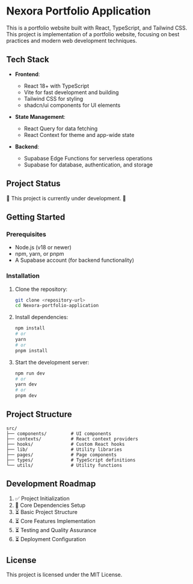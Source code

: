 # Nexora Portfolio Application

This is a portfolio website built with React, TypeScript, and Tailwind CSS. This project is implementation of a portfolio website, focusing on best practices and modern web development techniques.

## Tech Stack

- **Frontend**: 
  - React 18+ with TypeScript
  - Vite for fast development and building
  - Tailwind CSS for styling
  - shadcn/ui components for UI elements
  
- **State Management**: 
  - React Query for data fetching
  - React Context for theme and app-wide state
  
- **Backend**:
  - Supabase Edge Functions for serverless operations
  - Supabase for database, authentication, and storage
  

## Project Status

🚧 This project is currently under development. 🚧

## Getting Started

### Prerequisites

- Node.js (v18 or newer)
- npm, yarn, or pnpm
- A Supabase account (for backend functionality)

### Installation

1. Clone the repository:
   ```bash
   git clone <repository-url>
   cd Nexora-portfolio-application
   ```

2. Install dependencies:
   ```bash
   npm install
   # or
   yarn
   # or
   pnpm install
   ```

3. Start the development server:
   ```bash
   npm run dev
   # or
   yarn dev
   # or
   pnpm dev
   ```

## Project Structure

```
src/
├── components/         # UI components
├── contexts/           # React context providers
├── hooks/              # Custom React hooks
├── lib/                # Utility libraries
├── pages/              # Page components
├── types/              # TypeScript definitions
└── utils/              # Utility functions
```

## Development Roadmap

1. ✅ Project Initialization
2. 🔄 Core Dependencies Setup
3. ⏳ Basic Project Structure
4. ⏳ Core Features Implementation
5. ⏳ Testing and Quality Assurance
6. ⏳ Deployment Configuration

## License

This project is licensed under the MIT License. 